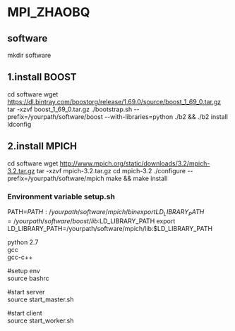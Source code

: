 # MPI_ZHAOBQ

## software
mkdir software
## 1.install BOOST
  cd software
  wget https://dl.bintray.com/boostorg/release/1.69.0/source/boost_1_69_0.tar.gz
  tar -xzvf boost_1_69_0.tar.gz
  ./bootstrap.sh --prefix=/yourpath/software/boost --with-libraries=python
  ./b2 && ./b2 install
  ldconfig
  
## 2.install MPICH
  cd software
  wget http://www.mpich.org/static/downloads/3.2/mpich-3.2.tar.gz
  tar -xzvf mpich-3.2.tar.gz
  cd mpich-3.2
  ./configure --prefix=/yourpath/software/mpich
  make && make install
  
  ### Environment variable  setup.sh
  PATH=$PATH:/yourpath/software/mpich/bin
  export LD_LIBRARY_PATH=/yourpath/software/boost/lib:$LD_LIBRARY_PATH
  export LD_LIBRARY_PATH=/yourpath/software/mpich/lib:$LD_LIBRARY_PATH
  
  
python 2.7   
gcc  
gcc-c++  

#setup env  
source bashrc  

#start server  
source start_master.sh  

#start client  
source start_worker.sh   
